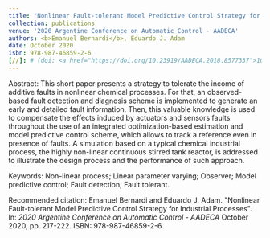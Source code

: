 ```yaml
---
title: "Nonlinear Fault-tolerant Model Predictive Control Strategy for Industrial Processes"
collection: publications
venue: '2020 Argentine Conference on Automatic Control - AADECA'
authors: <b>Emanuel Bernardi</b>, Eduardo J. Adam
date: October 2020
isbn: 978-987-46859-2-6
[//]: # (doi: <a href="https://doi.org/10.23919/AADECA.2018.8577337">10.23919/AADECA.2018.8577337</a>)
---
```

Abstract: This short paper presents a strategy to tolerate the income of additive faults in nonlinear chemical processes. For that, an observed-based fault detection and diagnosis scheme is implemented to generate an early and detailed fault information. Then, this valuable knowledge is used to compensate the effects induced by actuators and sensors faults throughout the use of an integrated optimization-based estimation and model predictive control scheme, which allows to track a reference even in presence of faults. A simulation based on a typical chemical industrial process, the highly non-linear continuous stirred tank reactor, is addressed to illustrate the design process and the performance of such approach.

Keywords: Non-linear process; Linear parameter varying; Observer; Model predictive control; Fault detection; Fault tolerant.

[//]: # (DOI: <a href="https://doi.org/10.23919/AADECA.2018.8577337">10.23919/AADECA.2018.8577337</a>)

Recommended citation: Emanuel Bernardi and Eduardo J. Adam. "Nonlinear Fault-tolerant Model Predictive Control Strategy for Industrial Processes". In: <i>2020 Argentine Conference on Automatic Control - AADECA</i> October 2020, pp. 217-222. ISBN: 978-987-46859-2-6.